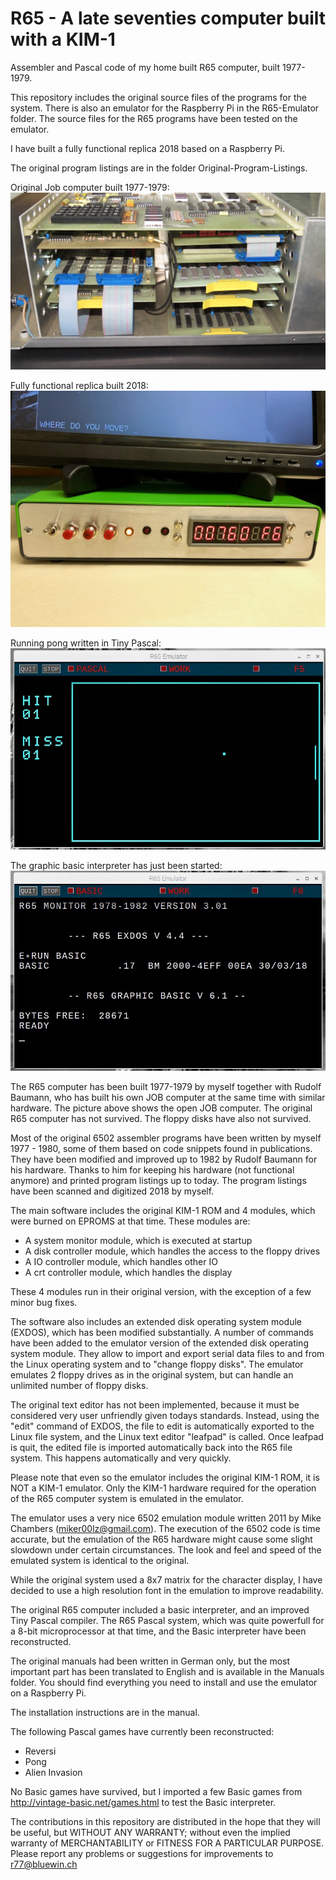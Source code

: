 # R65 - A late seventies computer built with a KIM-1
Assembler and Pascal code of my home built R65 computer, built 1977-1979.

This repository includes the original source files of the programs for
the system. There is also an emulator for the Raspberry Pi in the R65-Emulator
folder. The source files for the R65 programs have been tested on the
emulator.

I have built a fully functional replica 2018 based on a Raspberry Pi.

The original program listings are in the folder Original-Program-Listings.

Original Job computer built 1977-1979:
![Alt text](job.jpg?raw=true "job system")

Fully functional replica built 2018:
![Alt text](replica.jpg?raw=true "replica")

Running pong written in Tiny Pascal:
![Alt text](screen-1.jpg?raw=true "screen-1")

The graphic basic interpreter has just been started:
![Alt text](screen-2.jpg?raw=true "screen-2")

The R65 computer has been built 1977-1979 by myself together with
Rudolf Baumann, who has built his own JOB computer at the same time with similar
hardware. The picture above shows the open JOB computer. The original
R65 computer has not survived. The floppy disks have also not survived.

Most of the original 6502 assembler programs have been written by myself
1977 - 1980, some of them based on code snippets found in publications.
They have been modified and improved up to 1982 by Rudolf Baumann
for his hardware. Thanks to him for keeping his hardware (not
functional anymore) and printed program listings up to today. The program
listings have been scanned and digitized 2018 by myself.

The main software includes the original KIM-1 ROM and 4 modules,
which were burned on EPROMS at that time. These modules are:

- A system monitor module, which is executed at startup
- A disk controller module, which handles the access to the floppy drives
- A IO controller module, which handles other IO
- A crt controller module, which handles the display

These 4 modules run in their original version, with the exception of
a few minor bug fixes.

The software also includes an extended disk operating system module (EXDOS),
which has been modified substantially. A number of commands have been added
to the emulator version
of the extended disk operating system module. They allow to import and
export serial data files to and from the Linux operating system and to
"change floppy disks". The emulator emulates 2 floppy drives as in the
original system, but can handle an unlimited number of floppy disks.

The original text editor has not been implemented, because it must be
considered very user unfriendly given todays standards. Instead,
using the "edit" command of EXDOS, the file to edit is automatically
exported to the Linux file system, and the Linux text editor "leafpad"
is called. Once leafpad is quit, the edited file is imported automatically
back into the R65 file system. This happens automatically and very quickly.

Please note that even so the emulator includes the original KIM-1 ROM, it is NOT
a KIM-1 emulator. Only the KIM-1 hardware required for the operation of the
R65 computer system is emulated in the emulator.

The emulator uses a very nice 6502 emulation module written 2011 by
Mike Chambers (miker00lz@gmail.com). The execution of the 6502 code
is time accurate, but the emulation of the R65 hardware might cause
some slight slowdown under certain circumstances. The look and feel and
speed of the emulated system is identical to the original.

While the original system used a 8x7 matrix for the character display, I have
decided to use a high resolution font in the emulation to improve readability.

The original R65 computer included a basic interpreter, and an improved Tiny
Pascal compiler. The R65 Pascal system, which was quite powerfull for
a 8-bit microprocessor at that time, and the Basic interpreter have been reconstructed.

The original manuals had been written in German only, but the most important part has
been translated to English and is available in the Manuals folder. You should
find everything you need to install and use the emulator on a Raspberry Pi.

The installation instructions are in the manual.

The following Pascal games have currently been reconstructed:
- Reversi
- Pong
- Alien Invasion

No Basic games have survived, but I imported a few Basic games from
http://vintage-basic.net/games.html to test the Basic interpreter.

The contributions in this repository are distributed in the hope that they will be useful, but WITHOUT ANY WARRANTY; without even the implied warranty of MERCHANTABILITY or FITNESS FOR A PARTICULAR PURPOSE. 
Please report any problems or suggestions for improvements to r77@bluewin.ch
